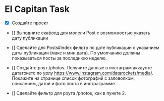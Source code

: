 El Capitan Task
================

* [x] Создайте проект

* [] Выподните скафолд для молели Post c возможностью указать дату публикации

* [] Сделайте для Posts#index фильтр по дате публикации с указанием даты публикации (макс и мин дата). По умолчанию должны показываться посты за последнюю неделю.

* [] Создайте роут /photos. Получите данные о инстаграм аккаунте дататокетс по урлу https://www.instagram.com/datarockets/media/. Покажите на странице список фотографий с заловолком, описанием, датой и фото поста в инстраграмме.

* [] Сделайте фильтр для роута /photos, как в пункте 2.

